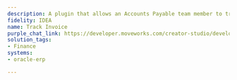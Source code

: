 ```yaml
---
description: A plugin that allows an Accounts Payable team member to track.
fidelity: IDEA
name: Track Invoice
purple_chat_link: https://developer.moveworks.com/creator-studio/developer-tools/purple-chat/?conversation=%7B%22startTimestamp%22%3A%2211%3A43+AM%22%2C%22messages%22%3A%5B%7B%22role%22%3A%22user%22%2C%22parts%22%3A%5B%7B%22richText%22%3A%22%3Cp%3ECan+you+help+me+track+invoice+INV789012.%3C%2Fp%3E%22%7D%5D%7D%2C%7B%22role%22%3A%22assistant%22%2C%22parts%22%3A%5B%7B%22richText%22%3A%22%3Cp%3EYes+-+let+me+fetch+the+status+for+invoice+INV789012.%3C%2Fp%3E%22%7D%5D%7D%2C%7B%22role%22%3A%22assistant%22%2C%22parts%22%3A%5B%7B%22reasoningSteps%22%3A%5B%7B%22status%22%3A%22success%22%2C%22richText%22%3A%22Queries+Oracle+Fusion+Cloud+ERP+for+the+invoice+status+using+the+provided+invoice+number%22%7D%5D%7D%2C%7B%22richText%22%3A%22Here+is+the+current+status+of+invoice+INV789012.%3Cbr%3E%22%7D%2C%7B%22richText%22%3A%22%3Cb%3EInvoice+Status%3C%2Fb%3E%3Cbr%3E%3Cb%3EInvoice+Number%3A%3C%2Fb%3E+INV789012%3Cbr%3E%3Cb%3EStatus%3A%3C%2Fb%3E+Approved%3Cbr%3E%3Cb%3EAmount%3A%3C%2Fb%3E+%243%2C200%3Cbr%3E%3Cb%3EDue+Date%3A%3C%2Fb%3E+2023-11-15%3Cbr%3E%22%7D%5D%7D%5D%7D
solution_tags:
- Finance
systems:
- oracle-erp

---
```

